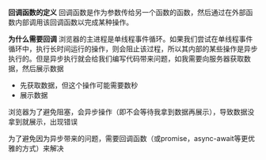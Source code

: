 **回调函数的定义**
回调函数是作为参数传给另一个函数的函数，然后通过在外部函数内部调用该回调函数以完成某种操作。


**为什么需要回调**
浏览器的主进程是单线程事件循环。如果我们尝试在单线程事件循环中，执行长时间运行的操作，则会阻止该过程，所以其内部的某些操作是异步执行的。但是异步执行就会给我们编写代码带来问题，如我需要向服务器获取数据，然后展示数据
- 先获取数据，但这个操作可能需要数秒
- 展示数据

浏览器为了避免阻塞，会异步操作（即不会等待我拿到数据再展示），导致数据没拿到就展示，出现错误

为了避免因为异步带来的问题，需要回调函数（或promise，async-await等更优雅的方式）来解决